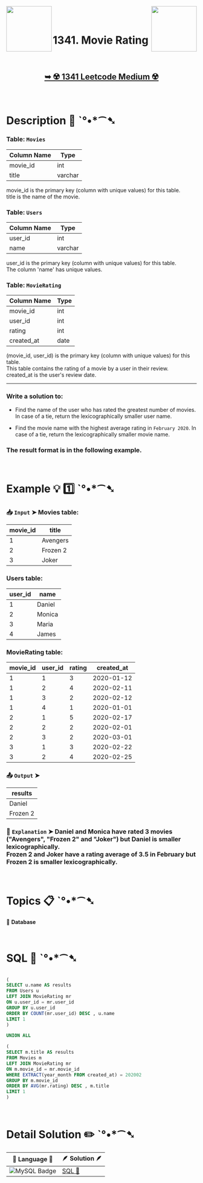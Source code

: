 
[<img align="left" src ="https://github.com/user-attachments/assets/c5e05cce-05ba-4f7d-8cea-67dc1112ab98" width = "120px" />](https://github.com/Prakhar-002/LEETCODE/tree/main/%F0%9F%93%9A%20Study%20%F0%9F%8E%A7%20Plan%20%F0%9F%91%A8%F0%9F%8F%BB%E2%80%8D%F0%9F%92%BB/%F0%9F%93%A6%20SQL%2050%20-%20%F0%9F%8C%BD%20Crack%20SQL%20Interview/%F0%9F%94%AC%20Examine%20Thoroughly%20%F0%9F%A7%AC/06%20Subqueries/Day%20%E2%9E%BA%2038%20%F0%9F%8C%BD626.%20Exchange%20Seats)
[<img align="right" src ="https://github.com/user-attachments/assets/6614aa7c-a424-4349-b963-2111d9e9aa0d" width = "120px" />](https://github.com/Prakhar-002/LEETCODE/tree/main/%F0%9F%93%9A%20Study%20%F0%9F%8E%A7%20Plan%20%F0%9F%91%A8%F0%9F%8F%BB%E2%80%8D%F0%9F%92%BB/%F0%9F%93%A6%20SQL%2050%20-%20%F0%9F%8C%BD%20Crack%20SQL%20Interview/%F0%9F%94%AC%20Examine%20Thoroughly%20%F0%9F%A7%AC/06%20Subqueries/Day%20%E2%9E%BA%2040%20%F0%9F%8C%BD1321.%20Restaurant%20Growth)

</br>
</br>

# 1341. Movie Rating

</br>

<h2 align="center"> 

<a href="https://leetcode.com/problems/movie-rating/description/?envType=study-plan-v2&envId=top-sql-50"><strong>➥ ☢️ 1341 Leetcode Medium ☢️ </strong></a>
</h2>

</br>

# Description 📜 ˋ°•*⁀➷

### Table: `Movies`

| Column Name   | Type    |
|---------------|---------|
| movie_id      | int     |
| title         | varchar |

movie_id is the primary key (column with unique values) for this table.</br>
title is the name of the movie.

### Table: `Users`

| Column Name   | Type    |
|---------------|---------|
| user_id       | int     |
| name          | varchar |

user_id is the primary key (column with unique values) for this table.</br>
The column 'name' has unique values.

### Table: `MovieRating`

| Column Name   | Type    |
|---------------|---------|
| movie_id      | int     |
| user_id       | int     |
| rating        | int     |
| created_at    | date    |

(movie_id, user_id) is the primary key (column with unique values) for this table.</br>
This table contains the rating of a movie by a user in their review.</br>
created_at is the user's review date. 

---

### Write a solution to:

- Find the name of the user who has rated the greatest number of movies. In case of a tie, return the lexicographically smaller user name.

- Find the movie name with the highest average rating in `February 2020`. In case of a tie, return the lexicographically smaller movie name.

### The result format is in the following example.

</br>

# Example 💡 1️⃣ ˋ°•*⁀➷

  ### 📥 `Input`  ➤ Movies table:

| movie_id | title    |
| -------- | -------- |
| 1        | Avengers |
| 2        | Frozen 2 |
| 3        | Joker    |

### Users table:

| user_id | name   |
| ------- | ------ |
| 1       | Daniel |
| 2       | Monica |
| 3       | Maria  |
| 4       | James  |

### MovieRating table:

| movie_id | user_id | rating | created_at |
| -------- | ------- | ------ | ---------- |
| 1        | 1       | 3      | 2020-01-12 |
| 1        | 2       | 4      | 2020-02-11 |
| 1        | 3       | 2      | 2020-02-12 |
| 1        | 4       | 1      | 2020-01-01 |
| 2        | 1       | 5      | 2020-02-17 |
| 2        | 2       | 2      | 2020-02-01 |
| 2        | 3       | 2      | 2020-03-01 |
| 3        | 1       | 3      | 2020-02-22 |
| 3        | 2       | 4      | 2020-02-25 |

  ### 📤 `Output`  ➤

| results  |
| -------- |
| Daniel   |
| Frozen 2 |

  ### 🔦 `Explanation`  ➤ Daniel and Monica have rated 3 movies ("Avengers", "Frozen 2" and "Joker") but Daniel is smaller lexicographically.</br> Frozen 2 and Joker have a rating average of 3.5 in February but Frozen 2 is smaller lexicographically.

</br>

# Topics 📋 ˋ°•*⁀➷

🔸 **Database**  </br>

</br>

# SQL 🕍 ˋ°•*⁀➷

```sql

(
SELECT u.name AS results
FROM Users u 
LEFT JOIN MovieRating mr 
ON u.user_id = mr.user_id
GROUP BY u.user_id
ORDER BY COUNT(mr.user_id) DESC , u.name 
LIMIT 1
)

UNION ALL

(
SELECT m.title AS results
FROM Movies m 
LEFT JOIN MovieRating mr 
ON m.movie_id = mr.movie_id
WHERE EXTRACT(year_month FROM created_at) = 202002 
GROUP BY m.movie_id
ORDER BY AVG(mr.rating) DESC , m.title 
LIMIT 1
)

```

</br>

# Detail Solution ✏️ ˋ°•*⁀➷

| 📒 Language 📒  | 🪶 Solution 🪶 |
| ------------- | ------------- |
|  ![MySQL Badge](https://img.shields.io/badge/MySQL-4479A1?logo=mysql&logoColor=fff&style=for-the-badge)  | [SQL 🕍](https://github.com/Prakhar-002/LEETCODE/blob/main/%F0%9F%93%9A%20Study%20%F0%9F%8E%A7%20Plan%20%F0%9F%91%A8%F0%9F%8F%BB%E2%80%8D%F0%9F%92%BB/%F0%9F%93%A6%20SQL%2050%20-%20%F0%9F%8C%BD%20Crack%20SQL%20Interview/%F0%9F%94%AC%20Examine%20Thoroughly%20%F0%9F%A7%AC/06%20Subqueries/Day%20%E2%9E%BA%2039%20%F0%9F%8C%BD1341.%20Movie%20Rating/%F0%9F%95%8D%20SQL%20-%201341.%20Movie%20Rating.sql) |